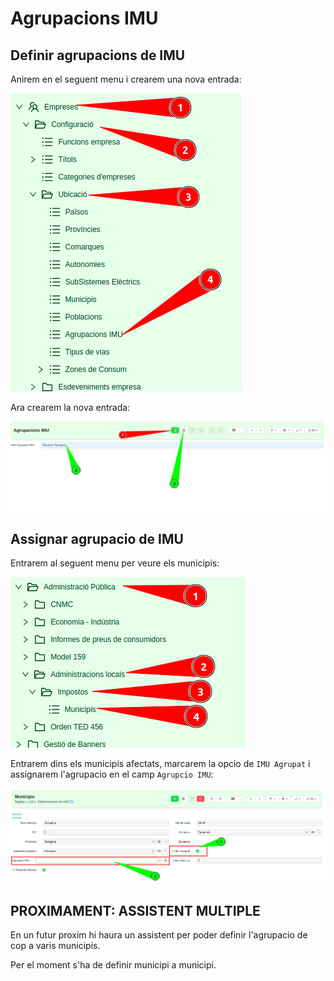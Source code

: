 # Agrupacions IMU

## Definir agrupacions de IMU

Anirem en el seguent menu i crearem una nova entrada:

![menu_entry_for_imu_grouping]

Ara crearem la nova entrada:

![new_imu_grouping]

## Assignar agrupacio de IMU

Entrarem al seguent menu per veure els municipis:

![menu_entry_for_cities]

Entrarem dins els municipis afectats, marcarem la opcio de `IMU Agrupat` i assignarem l'agrupacio en el camp `Agrupcio IMU`:

![assign_imu_groupiong_to_city]

## PROXIMAMENT: ASSISTENT MULTIPLE

En un futur proxim hi haura un assistent per poder definir l'agrupacio de cop a varis municipis.

Per el moment s'ha de definir municipi a municipi.

[menu_entry_for_imu_grouping]: /gisce_data/clients/agrupacions_imu/menu_entry_for_imu_grouping.png
[new_imu_grouping]: /gisce_data/clients/agrupacions_imu/new_imu_grouping.png
[assign_imu_groupiong_to_city]: /gisce_data/clients/agrupacions_imu/assign_imu_groupiong_to_city.png
[menu_entry_for_cities]: /gisce_data/clients/agrupacions_imu/menu_entry_for_cities.png
